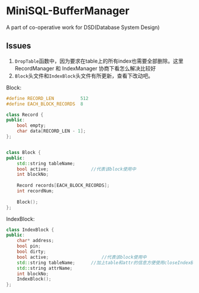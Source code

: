 # MiniSQL-BufferManager
A part of co-operative work for DSD(Database System Design)

## Issues

1.	`DropTable`函数中，因为要求在table上的所有index也需要全部删除。这里 RecordManager 和 IndexManager 协商下看怎么解决比较好
2. `Block`头文件和`IndexBlock`头文件有所更新，查看下改动吧。

Block:

```cpp
#define RECORD_LEN          512
#define EACH_BLOCK_RECORDS  8

class Record {
public:
    bool empty;
    char data[RECORD_LEN - 1];
};


class Block {
public:
    std::string tableName;
    bool active;				//代表该block使用中
    int blockNo;
    
    Record records[EACH_BLOCK_RECORDS];
    int recordNum;
    
    Block();
};
```

IndexBlock:

```cpp
class IndexBlock {
public:
    char* address;
    bool pin;
    bool dirty;
    bool active;					//代表该block使用中
    std::string tableName;		//加上table和attr的信息方便使用closeIndexBlock(IndexBlock*) 这个函数
    std::string attrName;
    int blockNo;
    IndexBlock();
};
```